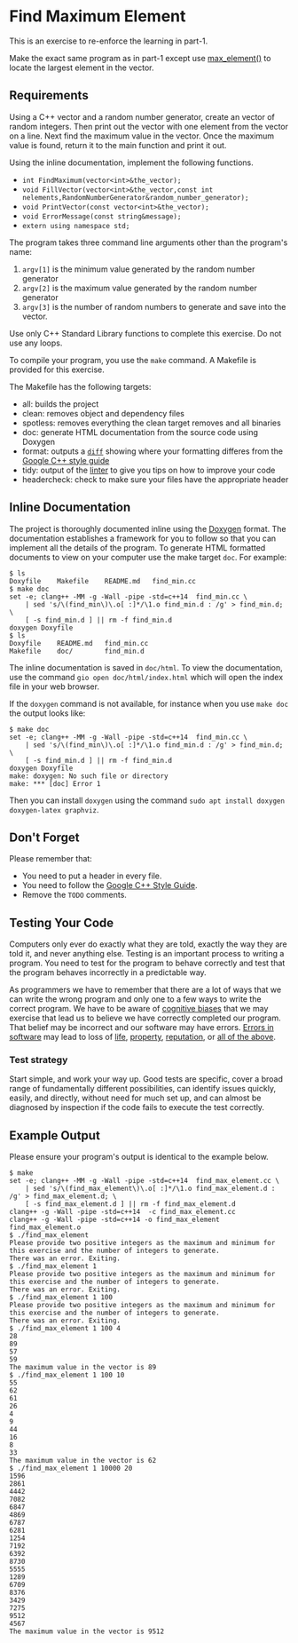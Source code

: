# Find Maximum Element

This is an exercise to re-enforce the learning in part-1.

Make the exact same program as in part-1 except use [max_element()](https://en.cppreference.com/w/cpp/algorithm/max_element) to locate the largest element in the vector.

## Requirements

Using a C++ vector and a random number generator, create an vector of random integers. Then print out the vector with one element from the vector on a line. Next find the maximum value in the vector. Once the maximum value is found, return it to the main function and print it out.

Using the inline documentation, implement the following functions.

* `int FindMaximum(vector<int>&the_vector);`
* `void FillVector(vector<int>&the_vector,const int nelements,RandomNumberGenerator&random_number_generator);`
* `void PrintVector(const vector<int>&the_vector);`
* `void ErrorMessage(const string&message);`
* `extern using namespace std;`

The program takes three command line arguments other than the program's name:

1. `argv[1]` is the minimum value generated by the random number generator
1. `argv[2]` is the maximum value generated by the random number generator
1. `argv[3]` is the number of random numbers to generate and save into the vector.

Use only C++ Standard Library functions to complete this exercise. Do not use any loops.

To compile your program, you use the `make` command. A Makefile is provided for this exercise.

The Makefile has the following targets:
  
* all: builds the project
* clean: removes object and dependency files
* spotless: removes everything the clean target removes and all binaries
* doc: generate HTML documentation from the source code using Doxygen
* format: outputs a [`diff`](https://en.wikipedia.org/wiki/Diff) showing where your formatting differes from the [Google C++ style guide](https://google.github.io/styleguide/cppguide.html)
* tidy: output of the [linter](https://en.wikipedia.org/wiki/Lint_(software)) to give you tips on how to improve your code
* headercheck: check to make sure your files have the appropriate header

## Inline Documentation
The project is thoroughly documented inline using the [Doxygen](https://en.wikipedia.org/wiki/Doxygen) format. The documentation establishes a framework for you to follow so that you can implement all the details of the program. To generate HTML formatted documents to view on your computer use the make target `doc`. For example:

```
$ ls
Doxyfile	Makefile	README.md	find_min.cc
$ make doc
set -e; clang++ -MM -g -Wall -pipe -std=c++14  find_min.cc \
	| sed 's/\(find_min\)\.o[ :]*/\1.o find_min.d : /g' > find_min.d; \
	[ -s find_min.d ] || rm -f find_min.d
doxygen Doxyfile
$ ls
Doxyfile	README.md	find_min.cc
Makefile	doc/		find_min.d
```

The inline documentation is saved in `doc/html`. To view the documentation, use the command `gio open doc/html/index.html` which will open the index file in your web browser.

If the `doxygen` command is not available, for instance when you use `make doc` the output looks like:

```
$ make doc
set -e; clang++ -MM -g -Wall -pipe -std=c++14  find_min.cc \
	| sed 's/\(find_min\)\.o[ :]*/\1.o find_min.d : /g' > find_min.d; \
	[ -s find_min.d ] || rm -f find_min.d
doxygen Doxyfile
make: doxygen: No such file or directory
make: *** [doc] Error 1
```

Then you can install `doxygen` using the command `sudo apt install doxygen doxygen-latex graphviz`.

## Don't Forget

Please remember that:

- You need to put a header in every file.
- You need to follow the [Google C++ Style Guide](https://google.github.io/styleguide/cppguide.html).
- Remove the `TODO` comments.

## Testing Your Code

Computers only ever do exactly what they are told, exactly the way they are told it, and never anything else. Testing is an important process to writing a program. You need to test for the program to behave correctly and test that the program behaves incorrectly in a predictable way.

As programmers we have to remember that there are a lot of ways that we can write the wrong program and only one to a few ways to write the correct program. We have to be aware of [cognitive biases](https://en.wikipedia.org/wiki/List_of_cognitive_biases) that we may exercise that lead us to believe we have correctly completed our program. That belief may be incorrect and our software may have errors. [Errors in software](https://www.wired.com/2005/11/historys-worst-software-bugs/) may lead to loss of [life](https://www.nytimes.com/2019/03/14/business/boeing-737-software-update.html), [property](https://en.wikipedia.org/wiki/Mariner_1), [reputation](https://en.wikipedia.org/wiki/Pentium_FDIV_bug), or [all of the above](https://en.wikipedia.org/wiki/2009%E2%80%9311_Toyota_vehicle_recalls).

### Test strategy

Start simple, and work your way up. Good tests are specific, cover a broad range of fundamentally different possibilities, can identify issues quickly, easily, and directly, without need for much set up, and can almost be diagnosed by inspection if the code fails to execute the test correctly.

## Example Output

Please ensure your program's output is identical to the example below.

```
$ make
set -e; clang++ -MM -g -Wall -pipe -std=c++14  find_max_element.cc \
	| sed 's/\(find_max_element\)\.o[ :]*/\1.o find_max_element.d : /g' > find_max_element.d; \
	[ -s find_max_element.d ] || rm -f find_max_element.d
clang++ -g -Wall -pipe -std=c++14  -c find_max_element.cc
clang++ -g -Wall -pipe -std=c++14 -o find_max_element find_max_element.o 
$ ./find_max_element 
Please provide two positive integers as the maximum and minimum for this exercise and the number of integers to generate.
There was an error. Exiting.
$ ./find_max_element 1
Please provide two positive integers as the maximum and minimum for this exercise and the number of integers to generate.
There was an error. Exiting.
$ ./find_max_element 1 100
Please provide two positive integers as the maximum and minimum for this exercise and the number of integers to generate.
There was an error. Exiting.
$ ./find_max_element 1 100 4
28
89
57
59
The maximum value in the vector is 89
$ ./find_max_element 1 100 10
55
62
61
26
4
9
44
16
8
33
The maximum value in the vector is 62
$ ./find_max_element 1 10000 20
1596
2861
4442
7082
6847
4869
6787
6281
1254
7192
6392
8730
5555
1289
6709
8376
3429
7275
9512
4567
The maximum value in the vector is 9512
```

